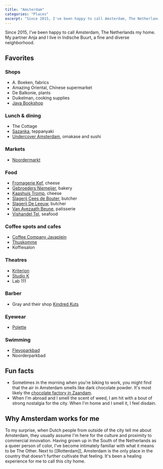 ```yaml
---
title: "Amsterdam"
categories: "Places"
excerpt: "Since 2015, I've been happy to call Amsterdam, The Netherlands my home."
---
```

Since 2015, I've been happy to call Amsterdam, The Netherlands my home. My partner Anja and I live in Indische Buurt, a fine and diverse neighborhood. 

## Favorites 

### Shops
- A. Boeken, fabrics
- Amazing Oriental, Chinese supermarket
- De Balkonie, plants
- Duikelman, cooking supplies
- [Java Bookshop](http://www.javabookshop.nl)

### Lunch & dining
- The Cottage
- [Sazanka](https://www.okura.nl/dine-and-drink/teppanyaki-restaurant-sazanka/), teppanyaki
- [Undercover Amsterdam](https://www.undercoveramsterdam.com), omakase and sushi 

### Markets
- [Noordermarkt](https://noordermarkt-amsterdam.nl/)

### Food
- [Fromagerie Kef](https://abrahamkef.nl), cheese
- [Gebroeders Niemeijer](https://www.gebroedersniemeijer.nl/en/), bakery
- [Kaashuis Tromp](http://www.kaashuistromp.nl/amsterdam-utrechtsestraat/), cheese
- [Slagerij Cees de Bouter](https://scharrelslagerij.nl), butcher
- [Slagerij De Leeuw](https://www.slagerijdeleeuw.nl), butcher
- [Van Avezaath Beune](https://vanavezaath-beune.nl), patisserie
- [Vishandel Tel](https://www.vishandeltel.nl/viswinkels-tel/viswinkel-tel-amsterdam.html), seafood

### Coffee spots and cafes
- [Coffee Company Javaplein](https://coffeecompany.nl/locations/javaplein-14/)
- [Thuskomme](https://thuskomme.nl)
- Koffiesalon

### Theatres
- [Kriterion](https://www.kriterion.nl)
- [Studio K](https://studio-k.nu)  
- Lab 111

### Barber
- Gray and their shop [Kindred Kuts](https://kindredkuts.com/)

### Eyewear
- [Polette](https://www.polette.com/e)

### Swimming
- [Flevoparkbad](https://www.flevoparkbad.com/)
- Noorderparkbad

## Fun facts
- Sometimes in the morning when you're biking to work, you might find that the air in Amsterdam smells like dark chocolate powder. It's most likely the [chocolate factory in Zaandam](https://www.theguardian.com/cities/2015/oct/07/smell-amsterdam-cannabis-odour-mappers-kate-mclean).
- When I'm abroad and I smell the scent of weed, I am hit with a bout of strong nostalgia for the city. When I'm home and I smell it, I feel disdain. 

## Why Amsterdam works for me
To my surprise, when Dutch people from outside of the city tell me about Amsterdam, they usually assume I'm here for the culture and proximity to commercial innovation. Having grown up in the South of the Netherlands as a queer person of color, I've become intimately familiar with what it means to be The Other. Next to [[Rotterdam]], Amsterdam is the only place in the country that doesn't further cultivate that feeling. It's been a healing experience for me to call this city home.